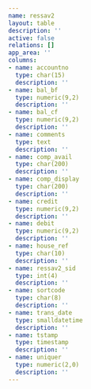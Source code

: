 ```yaml
---
name: ressav2
layout: table
description: ''
active: false
relations: []
app_area: ''
columns:
- name: accountno
  type: char(15)
  description: ''
- name: bal_bf
  type: numeric(9,2)
  description: ''
- name: bal_cf
  type: numeric(9,2)
  description: ''
- name: comments
  type: text
  description: ''
- name: comp_avail
  type: char(200)
  description: ''
- name: comp_display
  type: char(200)
  description: ''
- name: credit
  type: numeric(9,2)
  description: ''
- name: debit
  type: numeric(9,2)
  description: ''
- name: house_ref
  type: char(10)
  description: ''
- name: ressav2_sid
  type: int(4)
  description: ''
- name: sortcode
  type: char(8)
  description: ''
- name: trans_date
  type: smalldatetime
  description: ''
- name: tstamp
  type: timestamp
  description: ''
- name: uniquer
  type: numeric(2,0)
  description: ''
---
```



